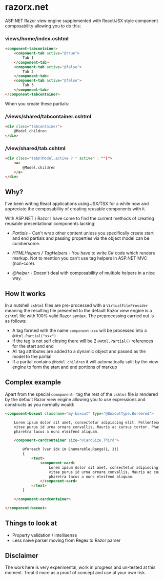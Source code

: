 # razorx.net

ASP.NET Razor view engine supplemented with React/JSX style component composability allowing you to do this:

### views/home/index.cshtml

```html
<component-tabcontainer>
    <component-tab active="@true">
        Tab 1
    </component-tab>
    <component-tab active="@false">
        Tab 2
    </component-tab>
    <component-tab active="@false">
        Tab 3
    </component-tab>
</component-tabcontainer>
```

When you create these partials:

### /views/shared/tabcontainer.cshtml

```html
<div class="tabcontainer">
    @Model.children
</div>
```

### /view/shared/tab.cshtml
```html
<div class="tab@(Model.active ? " active" : "")">
    <a>
        @Model.children
    </a>
</div>
```

## Why?

I've been writing React applications using JSX/TSX for a while now and appreciate the composability of creating reusable components with it. 

With ASP.NET / Razor I have come to find the current methods of creating reusable presentational components lacking:

- *Partials* - Can't wrap other content unless you specifically create start and end partials and passing properties via the object model can be cumbersome.

- *HTMLHelpers / TagHelpers* - You have to write C# code which renders markup. Not to mention you can't use tag helpers in ASP.NET MVC (non-core).

- *@helper* - Doesn't deal with composability of multiple helpers in a nice way.

## How it works

In a nutshell `cshtml` files are pre-processed with a `VirtualFileProvider` meaning the resulting file presented to the default Razor view engine is a `cshtml` file with 100% valid Razor syntax. The preprocessing carried out is as follows:

- A tag formed with the name `component-xxx` will be processed into a `@Html.Partial("xxx")`
- If the tag is not self closing there will be 2 `@Html.Partial()` references for the start and end
- All tag attributes are added to a dynamic object and passed as the model to the partial
- If a partial contains `@Model.children` it will automatically split by the view engine to form the start and end portions of markup

## Complex example

Apart from the special `commponent-` tag the rest of the `cshtml` file is rendered by the default Razor view engine allowing you to use expressions and constructs as you normally would:

```html
<component-boxout classname="my-boxout" type="@BoxoutType.Bordered">

    Lorem ipsum dolor sit amet, consectetur adipiscing elit. Pellentesque
    vitae purus id urna ornare convallis. Mauris ac cursus tortor. Phasellus
    pharetra lacus a nunc eleifend aliquam.

    <component-cardcontainer size="@CardSize.Third">

        @foreach (var idx in Enumerable.Range(1, 3))
        {
            <text>
                <component-card>
                    Lorem ipsum dolor sit amet, consectetur adipiscing elit. Pellentesque
                    vitae purus id urna ornare convallis. Mauris ac cursus tortor. Phasellus
                    pharetra lacus a nunc eleifend aliquam.
                </component-card>
            </text>
        }

    </component-cardcontainer>

</component-boxout>
```

## Things to look at

- Property validation / intellisense
- Less naive parser moving from Regex to Razor parser

## Disclaimer

The work here is very experimental, work in progress and un-tested at this moment. Treat it more as a proof of concept and use at your own risk.
